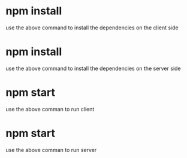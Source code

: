 # npm install 
use the above command to install the dependencies on the client side

# npm install 
use the above command to install the dependencies on the server side


# npm start
use the above comman to run client

# npm start
use the above comman to run server